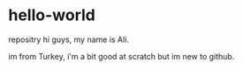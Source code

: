 # hello-world
repositry
hi guys, my name is Ali.

im from Turkey, i'm a bit good at scratch but im new to github.
